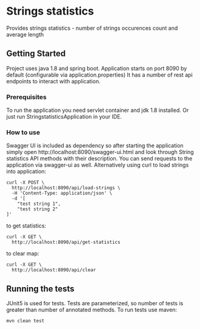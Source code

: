 # Strings statistics

Provides strings statistics - number of strings occurences count and average length

## Getting Started

Project uses java 1.8 and spring boot. 
Application starts on port 8090 by default (configurable via application.properties)
It has a number of rest api endpoints to interact with application.

### Prerequisites

To run the application you need servlet container and jdk 1.8 installed.
Or just run StringstatisticsApplication in your IDE.

### How to use

Swagger UI is included as dependency so after starting the application
simply open http://localhost:8090/swagger-ui.html 
and look through String statistics API methods with their description.
You can send requests to the application via swagger-ui as well.
Alternatively using curl to load strings into application:
    
    curl -X POST \
      http://localhost:8090/api/load-strings \
      -H 'Content-Type: application/json' \
      -d '[
        "test string 1",
        "test string 2"
    ]'
 
to get statistics:

    curl -X GET \
      http://localhost:8090/api/get-statistics

to clear map:

    curl -X GET \
      http://localhost:8090/api/clear
      
## Running the tests

JUnit5 is used for tests. 
Tests are parameterized, so number of tests is greater 
than number of annotated methods.
To run tests use maven:

    mvn clean test
        
     
